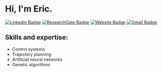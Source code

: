 # Hi, I'm Eric.

[![Linkedin Badge](https://img.shields.io/badge/-EricJKim-blue?style=flat-square&logo=Linkedin&logoColor=white&link=https://www.linkedin.com/in/eric-jihun-kim-220889213/)](https://www.linkedin.com/in/eric-jihun-kim-220889213/)
[![ResearchGate Badge](https://img.shields.io/badge/-EricJKim-00a690?style=flat-square&logo=ResearchGate&logoColor=white&link=https://www.researchgate.net/profile/Eric_Kim9)](https://www.researchgate.net/profile/Eric_Kim9)
[![Website Badge](https://img.shields.io/badge/-ericjhkim.com-e34f26?style=flat-square&logo=HTML5&logoColor=white&link=https://ericjhkim.com/)](https://ericjhkim.com/)
[![Gmail Badge](https://img.shields.io/badge/-ericjihkim@gmail.com-d14836?style=flat-square&logo=Gmail&logoColor=white&link=mailto:ericjihkim@gmail.com)](mailto:ericjihkim@gmail.com)

## Skills and expertise:
- Control systems
- Trajectory planning
- Artificial neural networks
- Genetic algorithms
